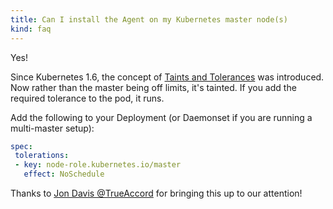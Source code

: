 ```yaml
---
title: Can I install the Agent on my Kubernetes master node(s)
kind: faq
---
```


Yes!

Since Kubernetes 1.6, the concept of [Taints and Tolerances][1] was introduced. Now rather than the master being off limits, it's tainted. If you add the required tolerance to the pod, it runs.

Add the following to your Deployment (or Daemonset if you are running a multi-master setup):

```yaml
spec:
 tolerations:
 - key: node-role.kubernetes.io/master
   effect: NoSchedule
```

Thanks to [Jon Davis @TrueAccord][2] for bringing this up to our attention!

[1]: http://blog.kubernetes.io/2017/03/advanced-scheduling-in-kubernetes.html
[2]: https://github.com/ShakataGaNai
